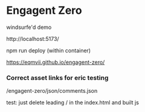 # Engagent Zero

windsurfe'd demo

http://localhost:5173/

npm run deploy (within container)

https://eqmvii.github.io/engagent-zero/

### Correct asset links for eric testing

/engagent-zero/json/comments.json

<script type="module" crossorigin src="/engagent-zero/assets/index-DDfuXxmz.js"></script>

test: just delete leading / in the index.html and built js
